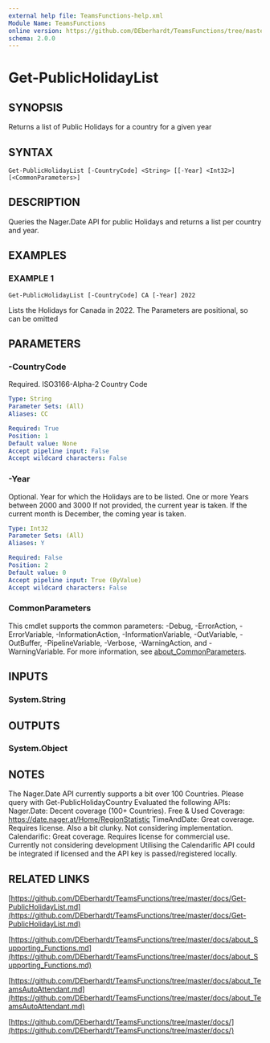 ```yaml
---
external help file: TeamsFunctions-help.xml
Module Name: TeamsFunctions
online version: https://github.com/DEberhardt/TeamsFunctions/tree/master/docs/Get-PublicHolidayList.md
schema: 2.0.0
---
```


# Get-PublicHolidayList

## SYNOPSIS
Returns a list of Public Holidays for a country for a given year

## SYNTAX

```
Get-PublicHolidayList [-CountryCode] <String> [[-Year] <Int32>] [<CommonParameters>]
```

## DESCRIPTION
Queries the Nager.Date API for public Holidays and returns a list per country and year.

## EXAMPLES

### EXAMPLE 1
```
Get-PublicHolidayList [-CountryCode] CA [-Year] 2022
```

Lists the Holidays for Canada in 2022.
The Parameters are positional, so can be omitted

## PARAMETERS

### -CountryCode
Required.
ISO3166-Alpha-2 Country Code

```yaml
Type: String
Parameter Sets: (All)
Aliases: CC

Required: True
Position: 1
Default value: None
Accept pipeline input: False
Accept wildcard characters: False
```

### -Year
Optional.
Year for which the Holidays are to be listed.
One or more Years between 2000 and 3000
If not provided, the current year is taken.
If the current month is December, the coming year is taken.

```yaml
Type: Int32
Parameter Sets: (All)
Aliases: Y

Required: False
Position: 2
Default value: 0
Accept pipeline input: True (ByValue)
Accept wildcard characters: False
```

### CommonParameters
This cmdlet supports the common parameters: -Debug, -ErrorAction, -ErrorVariable, -InformationAction, -InformationVariable, -OutVariable, -OutBuffer, -PipelineVariable, -Verbose, -WarningAction, and -WarningVariable. For more information, see [about_CommonParameters](http://go.microsoft.com/fwlink/?LinkID=113216).

## INPUTS

### System.String
## OUTPUTS

### System.Object
## NOTES
The Nager.Date API currently supports a bit over 100 Countries.
Please query with Get-PublicHolidayCountry
Evaluated the following APIs:
Nager.Date:   Decent coverage (100+ Countries).
Free & Used Coverage: https://date.nager.at/Home/RegionStatistic
TimeAndDate:  Great coverage.
Requires license.
Also a bit clunky.
Not considering implementation.
Calendarific: Great coverage.
Requires license for commercial use.
Currently not considering development
Utilising the Calendarific API could be integrated if licensed and the API key is passed/registered locally.

## RELATED LINKS

[https://github.com/DEberhardt/TeamsFunctions/tree/master/docs/Get-PublicHolidayList.md](https://github.com/DEberhardt/TeamsFunctions/tree/master/docs/Get-PublicHolidayList.md)

[https://github.com/DEberhardt/TeamsFunctions/tree/master/docs/about_Supporting_Functions.md](https://github.com/DEberhardt/TeamsFunctions/tree/master/docs/about_Supporting_Functions.md)

[https://github.com/DEberhardt/TeamsFunctions/tree/master/docs/about_TeamsAutoAttendant.md](https://github.com/DEberhardt/TeamsFunctions/tree/master/docs/about_TeamsAutoAttendant.md)

[https://github.com/DEberhardt/TeamsFunctions/tree/master/docs/](https://github.com/DEberhardt/TeamsFunctions/tree/master/docs/)

